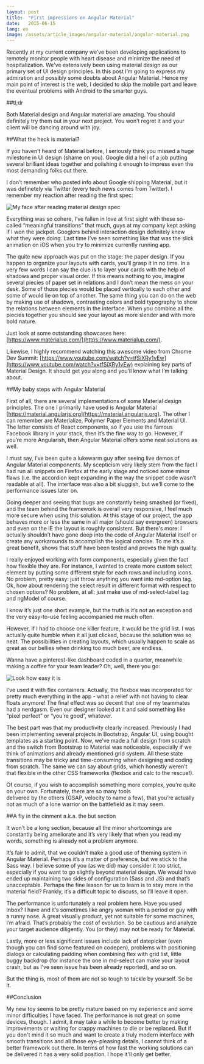 ```yaml
---
layout: post
title:  "First impressions on Angular Material"
date:   2015-06-15
lang: en
image: /assets/article_images/angular-material/angular-material.png
---
```


Recently at my current company we’ve been developing applications to remotely 
monitor people with heart disease and minimize the need of hospitalization. 
We’ve extensively been using material 
design as our primary set of UI design principles. In this post I’m going 
to express my admiration and possibly some doubts about Angular Material. 
Hence my main point of interest is the web, I decided to skip the mobile 
part and leave the eventual problems with Android to the smarter guys.

##tl;dr

Both Material design and Angular material are amazing. 
You should definitely try them out in your next project. 
You won’t regret it and your client will be dancing around with joy.

##What the heck is material?

If you haven’t heard of Material before, I seriously think
 you missed a huge milestone in UI design (shame on you).
  Google did a hell of a job putting several brilliant ideas
   together and polishing it enough to impress even the most 
   demanding folks out there.
   
I don’t remember who posted info about Google shipping Material, 
but it was definetely via Twitter (every tech news comes from Twitter).
 I remember my reaction after reading the first spec:
 
 ![My face after reading material design spec](http://i.memeful.com/media/post/WwlODdE_700w_0.jpg)

Everything was so cohere, I’ve fallen in love at first sight with 
these so-called “meaningful transitions” that much, guys at 
my company kept asking if I won the jackpot. Googlers behind 
interaction design definitely knew what they were doing. Last 
time I’ve seen something like that was the slick animation on 
iOS when you try to minimize currently running app.

The quite new approach was put on the stage: the paper design. 
If you happen to organize your layouts with cards, you’ll grasp 
it in no time. In a very few words I can say the clue is to layer 
your cards with the help of shadows and proper visual order. 
If this means nothing to you, imagine several piecies of paper 
set in relations and I don’t mean the mess on your desk. Some 
of those piecies would be placed vertically to each other and 
some of would lie on top of another. The same thing you can do 
on the web by making use of shadows, contrasting colors and bold 
typography to show the relations between elements in the interface. 
When you combine all the piecies together you should see your 
layout as more slender and with more bold nature.

Just look at some outstanding showcases here: [https://www.materialup.com/](https://www.materialup.com/).

Likewise, I highly recommend watching this awesome video from 
Chrome Dev Summit: [https://www.youtube.com/watch?v=tfSiXRy1vEw](https://www.youtube.com/watch?v=tfSiXRy1vEw) 
explaining key parts of Material Design. It should get you 
along and you’ll know what I’m talking about.

##My baby steps with Angular Material

First of all, there are several implementations of some Material 
design principles. The one I primarily have used is Angular Material 
[https://material.angularjs.org](https://material.angularjs.org). The 
other I can remember are Materialize, Polymer Paper Elements and Material 
UI. The latter consists of React components, so if you use the famous 
Facebook library in your stack, then it’s the fine way to go. However, 
if you’re more Angularish, then Angular Material offers some neat solutions as well.

I must say, I’ve been quite a lukewarm guy after seeing live demos of 
Angular Material components. My scepticism very likely stem from the fact 
I had run all snippets on Firefox at the early stage and noticed some minor 
flaws (i.e. the accordion kept expanding in the way the snippet code wasn’t 
readable at all). The interface was also a bit sluggish, but we’ll come to 
the performance issues later on.

Going deeper and seeing that bugs are constantly being smashed (or fixed), 
and the team behind the framework is overall very responsive, I feel much 
more secure when using this solution. At this stage of our project, the app 
behaves more or less the same in all major (should say evergreen) browsers 
and even on the IE the layout is roughly consistent. But there's more: I 
actually shouldn’t have gone deep into the code of Angular Material itself 
or create any workarounds to accomplish the logical concise. To me it’s a great 
benefit, shows that stuff have been tested and proves the high quality.

I really enjoyed working with form components, especially given the fact 
how flexible they are. For instance, I wanted to create more custom 
select element by putting some different style for each rows and 
including icons. No problem, pretty easy: just throw anything 
you want into md-option tag. Ok, how about rendering the select result 
in different format with respect to chosen options? No problem, at all: 
just make use of md-select-label tag and ngModel of course.

I know it’s just one short example, but the truth is it’s not an 
exception and the very easy-to-use feeling accompanied me much often.

However, if I had to choose one killer feature, it would be the grid 
list. I was actually quite humble when it all just clicked, because 
the solution was so neat. The possibilities in creating layouts, which 
usually happen to scale as great as our bellies when drinking too much 
beer, are endless.

Wanna have a pinterest-like dashboard coded in a quarter, meanwhile 
making a coffee for your team leader? Oh, well, there you go:

![Look how easy it is](http://i.memeful.com/media/post/oMJ28xM_700wa_0.gif)

I’ve used it with flex containers. Actually, the flexbox was incorporated for pretty 
much everything in the app - what a relief with not having to clear 
floats anymore! The final effect was so decent that one of my teammates had a 
nerdgasm. Even our designer looked at it and said something like 
“pixel perfect” or “you’re good”, whatever.

The best part was that my productivity clearly increased. Previously 
I had been implementing several projects in Bootstrap, Angular UI, 
using bought templates as a starting point. Now, we’ve made a full 
design from scratch and the switch from Bootstrap to Material was 
noticeable, especially if we think of animations and already mentioned 
grid system. All these state transitions may be tricky and time-consuming 
when designing and coding from scratch. The same we can say about grids, 
which honestly weren’t that flexible in the other CSS frameworks 
(flexbox and calc to the rescue!).

Of course, if you wish to accomplish something more complex, 
you’re quite on your own. Fortunately, there are so many tools  
delivered by the others (GSAP, velocity to name a few), that you’re actually not as much 
of a lone warrior on the battlefield as it may seem.

##A fly in the oinment a.k.a. the but section

It won’t be a long section, because all the minor shortcomings 
are constantly being ameliorate and it’s very likely that when you 
read my words, something is already not a problem anymore.

It’s fair to admit, that we couldn’t make a good use of theming 
system in Angular Material. Perhaps it’s a matter of preference, 
but we stick to the Sass way. I believe some of you (as we did) 
may consider it too strict, especially if you want to go slightly 
beyond material design. We would have ended up maintaining two 
sides of configuration (Sass and JS) and that’s unacceptable. 
Perhaps the fine lesson for us to learn is to stay more in the material 
field? Frankly, it’s a difficult topic to discuss, so I’ll leave it open.

The performance is unfortunately a real problem here. Have you used 
Inbox? I have and it’s sometimes like angry woman with a period or 
guy with a runny nose. A great visually product, yet not 
suitable for some machines, I’m afraid. That’s probably the cost of evolution. 
So be cautious and analyze your target audience diligently. You 
(or they) may not be ready for Material.

Lastly, more or less significant issues include lack of datepicker 
(even though you can find some featured on codepen), problems with 
positioning dialogs or calculating padding when combining flex with 
grid list, little buggy backdrop (for instance the one in md-select 
can make your layout crash, but as I’ve seen issue has been already 
reported), and so on.

But the thing is, most of them are not so tough to tackle by yourself. So be it.

##Conclusion

My new toy seems to be pretty mature based on my experience and some minor 
difficulties I have faced. The performance is not great on some devices, though. 
I admit, it may take a while to become better by making improvements or waiting 
for crappy machines to die or be replaced. But if you don't mind it so much and want to create
a truly modern interface with smooth transitions and all those eye-pleasing details, 
I cannot think of a better framework out there. In terms of how fast the working 
solutions can be delivered it has a very solid position. I hope it'll only get better.
